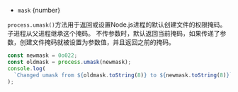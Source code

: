 <!-- YAML
added: v0.1.19
-->

* `mask` {number}

`process.umask()`方法用于返回或设置Node.js进程的默认创建文件的权限掩码。子进程从父进程继承这个掩码。
不传参数时，默认返回当前掩码，如果传递了参数，创建文件掩码就被设置为参数值，并且返回之前的掩码。
```js
const newmask = 0o022;
const oldmask = process.umask(newmask);
console.log(
  `Changed umask from ${oldmask.toString(8)} to ${newmask.toString(8)}`
);
```


